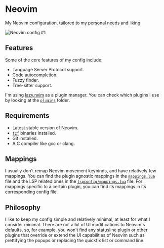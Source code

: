 # Neovim

My Neovim configuration, tailored to my personal needs and liking.

![Neovim config #1](https://user-images.githubusercontent.com/47466248/236054647-037567ac-dd12-4add-b8a8-5d4b4604d831.png)

## Features

Some of the core features of my config include:

* Language Server Protocol support.
* Code autocompletion.
* Fuzzy finder.
* Tree-sitter support.

I'm using [lazy.nvim](https://github.com/folke/lazy.nvim) as a plugin manager. You can check which plugins I use by looking at the [`plugins`](https://github.com/regexPattern/nvim/tree/main/lua/plugins) folder.

## Requirements

* Latest stable version of Neovim.
* [`fzf`](https://github.com/junegunn/fzf) binaries installed.
* Git installed.
* A C compiler like gcc or clang.

## Mappings

I usually don't remap Neovim movement keybinds, and have relatively few mappings. You can find the plugin agnostic mappings in the [`mappings.lua`](https://github.com/regexPattern/nvim/blob/main/lua/mappings.lua) file and the LSP related ones in the [`lspconfig/mappings.lua`](https://github.com/regexPattern/nvim/blob/main/lua/plugins/lspconfig/mappings.lua) file. For mappings specific to a certain plugin, you can find its mappings in its corresponding config file.

## Philosophy

I like to keep my config simple and relatively minimal, at least for what I consider minimal. There are not a lot of UI modifications to Neovim's defaults, so, for example, you won't find any statusline plugin or other plugins that override or extend the UI capabilities of Neovim such as prettifying the popups or replacing the quickfix list or command line.

